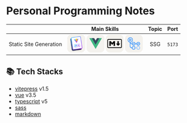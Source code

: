 # Personal Programming Notes

|                        | Main Skills                                                                                                                                                                                                                                                                                                                                                                                                                                                                                                                                                                                                                                                              | Topic |  Port  |
| :--------------------: | ------------------------------------------------------------------------------------------------------------------------------------------------------------------------------------------------------------------------------------------------------------------------------------------------------------------------------------------------------------------------------------------------------------------------------------------------------------------------------------------------------------------------------------------------------------------------------------------------------------------------------------------------------------------------ | :---: | :----: |
| Static Site Generation | <img src="https://github.com/BlaxBerry333/programming-notes/blob/main/docs/public/static/skill-icons/web-frontend--vitepress.png?raw=true" style="width:48px;" /> <img src="https://github.com/BlaxBerry333/programming-notes/blob/main/docs/public/static/skill-icons/web-frontend--vue.png?raw=true" style="width:48px;" /> <img src="https://github.com/BlaxBerry333/programming-notes/blob/main/docs/public/static/skill-icons/dev-tools--markdown.png?raw=true" style="width:48px;" /> <img src="https://github.com/BlaxBerry333/programming-notes/blob/main/docs/public/static/skill-icons/web-infrastructure--github-actions.png?raw=true" style="width:48px;" /> |  SSG  | `5173` |

## 📚 Tech Stacks

- [vitepress]() v1.5
- [vue]() v3.5
- [typescript]() v5
- [sass]()
- [markdown]()

<!-- ## 🎨 Assets

|                 | Link URL                                                                                                                                                                                                                                                                                                 |                                                                           |
| --------------- | -------------------------------------------------------------------------------------------------------------------------------------------------------------------------------------------------------------------------------------------------------------------------------------------------------- | ------------------------------------------------------------------------- |
| Image Editor    | [photoroom](https://app.photoroom.com/create)( facebook login )<br/>[photokit](https://photokit.com/editor/?lang=zh)                                                                                                                                                                                     |                                                                           |
| Skill Logo Icon | [iconify (Skill Icons)](https://icon-sets.iconify.design/skill-icons/)<br/>[iconify (Devicon)](https://icon-sets.iconify.design/devicon/?list=recent)                                                                                                                                                    | - Logo Icon Image: `300 * 300`<br/>- Logo Background Image: `2000 * 1000` |
| Art Images      | [pinterest](https://cl.pinterest.com/search/pins/?q=%E8%8B%B1%E9%9B%84%E8%81%94%E7%9B%9F&rs=autocomplete_bubble&b_id=BMdL1_x9a2WUAAAAAAAAAABRt7f0rR_ImPuJikA2ofhZkvfO9vAsKiWbSmTCebG_SEEeq72yK0jcIuaHvTfKwXeUuYGZ_3qB0zdN-TUrlTB15RyFVGR4jfFf59fgIbh5ng&source_id=Pti340jM&top_pin_id=12736811441668908) |                                                                           |

## 🚀 Deploy

### GitHub Pages

1. Navigate to the GitHub repo's **Settings > Pages**.
2. In the **Build and deployment > Source** section, select **GitHub Actions**.
3. Navigate to the GitHub repo's **Settings > Environments**.
4. Click on **github-pages**, then add the branch `deploy_github_pages` to **Deployment branches and tags**.
5. Ensure that the `base` configuration is set to the GitHub repo name.
6. Commit your changes and push them to the remote `main` branch.
7. Merge the `main` branch into the `deploy_github_pages` branch.
8. Finally, push the `deploy_github_pages` branch to the remote repository. -->
